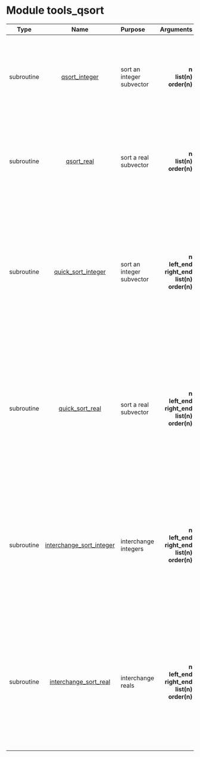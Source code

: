 # Module tools_qsort

| Type | Name | Purpose | Arguments |     | Type | Intent |
| :--: | :--: | :------ | ----: | :-------- | :--: | :----: |
| subroutine | [qsort_integer](https://github.com/JCSDA/saber/tree/develop/src/saber/external/tools_qsort.F90#L49) | sort an integer subvector | **n**<br>**list(n)**<br>**order(n)** |  Input vector size<br> Vector to sort<br> Positions of the elements in the original order | integer<br>integer<br>integer | in<br>inout<br>inout |
| subroutine | [qsort_real](https://github.com/JCSDA/saber/tree/develop/src/saber/external/tools_qsort.F90#L73) | sort a real subvector | **n**<br>**list(n)**<br>**order(n)** |  Input vector size<br> Vector to sort<br> Positions of the elements in the original order | integer<br>real(kind_real)<br>integer | in<br>inout<br>inout |
| subroutine | [quick_sort_integer](https://github.com/JCSDA/saber/tree/develop/src/saber/external/tools_qsort.F90#L99) | sort an integer subvector | **n**<br>**left_end**<br>**right_end**<br>**list(n)**<br>**order(n)** |  Input vector size<br> Left end of the vector<br> Right end of the vector<br> Vector to sort<br> Positions of the elements in the original order | integer<br>integer<br>integer<br>integer<br>integer | in<br>in<br>in<br>inout<br>inout |
| subroutine | [quick_sort_real](https://github.com/JCSDA/saber/tree/develop/src/saber/external/tools_qsort.F90#L161) | sort a real subvector | **n**<br>**left_end**<br>**right_end**<br>**list(n)**<br>**order(n)** |  Input vector size<br> Left end of the vector<br> Right end of the vector<br> Vector to sort<br> Positions of the elements in the original order | integer<br>integer<br>integer<br>real(kind_real)<br>integer | in<br>in<br>in<br>inout<br>inout |
| subroutine | [interchange_sort_integer](https://github.com/JCSDA/saber/tree/develop/src/saber/external/tools_qsort.F90#L223) | interchange integers | **n**<br>**left_end**<br>**right_end**<br>**list(n)**<br>**order(n)** |  Input vector size<br> Left end of the vector<br> Right end of the vector<br> Vector to sort<br> Positions of the elements in the original order | integer<br>integer<br>integer<br>integer<br>integer | in<br>in<br>in<br>inout<br>inout |
| subroutine | [interchange_sort_real](https://github.com/JCSDA/saber/tree/develop/src/saber/external/tools_qsort.F90#L257) | interchange reals | **n**<br>**left_end**<br>**right_end**<br>**list(n)**<br>**order(n)** |  Input vector size<br> Left end of the vector<br> Right end of the vector<br> Vector to sort<br> Positions of the elements in the original order | integer<br>integer<br>integer<br>real(kind_real)<br>integer | in<br>in<br>in<br>inout<br>inout |
